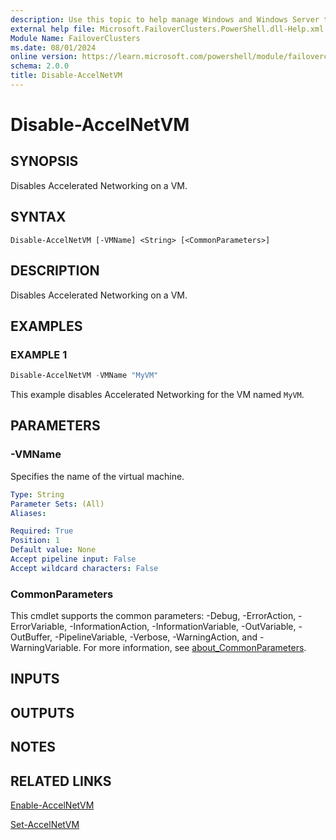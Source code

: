 ```yaml
---
description: Use this topic to help manage Windows and Windows Server technologies with Windows PowerShell.
external help file: Microsoft.FailoverClusters.PowerShell.dll-Help.xml
Module Name: FailoverClusters
ms.date: 08/01/2024
online version: https://learn.microsoft.com/powershell/module/failoverclusters/disable-accelnetvm?view=windowsserver2025-ps&wt.mc_id=ps-gethelp
schema: 2.0.0
title: Disable-AccelNetVM
---
```


# Disable-AccelNetVM

## SYNOPSIS
Disables Accelerated Networking on a VM.

## SYNTAX

```
Disable-AccelNetVM [-VMName] <String> [<CommonParameters>]
```

## DESCRIPTION

Disables Accelerated Networking on a VM.

## EXAMPLES

### EXAMPLE 1

```powershell
Disable-AccelNetVM -VMName "MyVM"
```

This example disables Accelerated Networking for the VM named `MyVM`.

## PARAMETERS

### -VMName

Specifies the name of the virtual machine.

```yaml
Type: String
Parameter Sets: (All)
Aliases:

Required: True
Position: 1
Default value: None
Accept pipeline input: False
Accept wildcard characters: False
```

### CommonParameters

This cmdlet supports the common parameters: -Debug, -ErrorAction, -ErrorVariable,
-InformationAction, -InformationVariable, -OutVariable, -OutBuffer, -PipelineVariable, -Verbose,
-WarningAction, and -WarningVariable. For more information, see
[about_CommonParameters](/powershell/module/microsoft.powershell.core/about/about_commonparameters).

## INPUTS

## OUTPUTS

## NOTES

## RELATED LINKS

[Enable-AccelNetVM](enable-accelnetvm.md)

[Set-AccelNetVM](set-accelnetvm.md)
